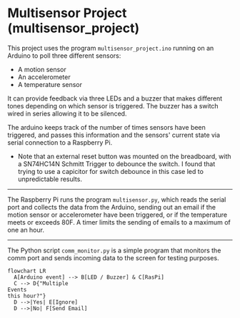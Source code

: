 # Multisensor Project (multisensor_project)
This project uses the program `multisensor_project.ino` running on an
Arduino to poll three different sensors:
* A motion sensor
* An accelerometer
* A temperature sensor

It can provide feedback via three LEDs and a buzzer that makes
different tones depending on which sensor is triggered. The buzzer has
a switch wired in series allowing it to be silenced.

The arduino keeps track of the number of times sensors have been
triggered, and passes this information and the sensors' current state
via serial connection to a Raspberry Pi.
* Note that an external reset button was mounted on the breadboard, with
  a SN74HC14N Schmitt Trigger to debounce the switch. I found that trying to use
  a capicitor for switch debounce in this case led to unpredictable results.
_____
The Raspberry Pi runs the program `multisensor.py`, which reads the
serial port and collects the data from the Arduino, sending out an
email if the motion sensor or accelerometer have been triggered, or
if the temperature meets or exceeds 80F. A timer limits the sending of
emails to a maximum of one an hour.
_____
The Python script `comm_monitor.py` is a simple program that monitors
the comm port and sends incoming data to the screen for testing
purposes.
```mermaid
flowchart LR
  A[Arduino event] --> B[LED / Buzzer] & C[RasPi]
  C --> D{"Multiple
Events
this hour?"}
  D -->|Yes| E[Ignore]
  D -->|No| F[Send Email]
```
